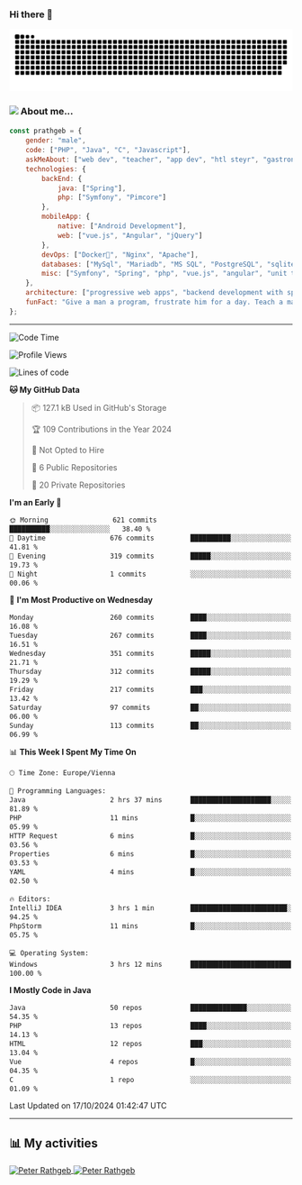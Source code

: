 ### Hi there 👋

<div align="center">
  <img  src="https://github.com/1999AZZAR/1999AZZAR/blob/main/resources/img/grid-snake.svg"
       alt="snake" />
</div>

### <img src="https://media.giphy.com/media/VgCDAzcKvsR6OM0uWg/giphy.gif" width="50"> About me...  

```javascript
const prathgeb = {
    gender: "male",
    code: ["PHP", "Java", "C", "Javascript"],
    askMeAbout: ["web dev", "teacher", "app dev", "htl steyr", "gastronaut"],
    technologies: {
        backEnd: {
            java: ["Spring"],
            php: ["Symfony", "Pimcore"]
        },
        mobileApp: {
            native: ["Android Development"],
            web: ["vue.js", "Angular", "jQuery"]
        },
        devOps: ["Docker🐳", "Nginx", "Apache"],
        databases: ["MySql", "Mariadb", "MS SQL", "PostgreSQL", "sqlite"],
        misc: ["Symfony", "Spring", "php", "vue.js", "angular", "unit testing", "ci/cd using github actions"]
    },
    architecture: ["progressive web apps", "backend development with spring", "backend development with symfony"],
    funFact: "Give a man a program, frustrate him for a day. Teach a man to program, frustrate him for a lifetime."
};
```

---
<!--START_SECTION:waka-->
![Code Time](http://img.shields.io/badge/Code%20Time-773%20hrs%2026%20mins-blue)

![Profile Views](http://img.shields.io/badge/Profile%20Views-0-blue)

![Lines of code](https://img.shields.io/badge/From%20Hello%20World%20I%27ve%20Written-3.6%20million%20lines%20of%20code-blue)

**🐱 My GitHub Data** 

> 📦 127.1 kB Used in GitHub's Storage 
 > 
> 🏆 109 Contributions in the Year 2024
 > 
> 🚫 Not Opted to Hire
 > 
> 📜 6 Public Repositories 
 > 
> 🔑 20 Private Repositories 
 > 
**I'm an Early 🐤** 

```text
🌞 Morning                621 commits         ██████████░░░░░░░░░░░░░░░   38.40 % 
🌆 Daytime                676 commits         ██████████░░░░░░░░░░░░░░░   41.81 % 
🌃 Evening                319 commits         █████░░░░░░░░░░░░░░░░░░░░   19.73 % 
🌙 Night                  1 commits           ░░░░░░░░░░░░░░░░░░░░░░░░░   00.06 % 
```
📅 **I'm Most Productive on Wednesday** 

```text
Monday                   260 commits         ████░░░░░░░░░░░░░░░░░░░░░   16.08 % 
Tuesday                  267 commits         ████░░░░░░░░░░░░░░░░░░░░░   16.51 % 
Wednesday                351 commits         █████░░░░░░░░░░░░░░░░░░░░   21.71 % 
Thursday                 312 commits         █████░░░░░░░░░░░░░░░░░░░░   19.29 % 
Friday                   217 commits         ███░░░░░░░░░░░░░░░░░░░░░░   13.42 % 
Saturday                 97 commits          ██░░░░░░░░░░░░░░░░░░░░░░░   06.00 % 
Sunday                   113 commits         ██░░░░░░░░░░░░░░░░░░░░░░░   06.99 % 
```


📊 **This Week I Spent My Time On** 

```text
🕑︎ Time Zone: Europe/Vienna

💬 Programming Languages: 
Java                     2 hrs 37 mins       ████████████████████░░░░░   81.89 % 
PHP                      11 mins             █░░░░░░░░░░░░░░░░░░░░░░░░   05.99 % 
HTTP Request             6 mins              █░░░░░░░░░░░░░░░░░░░░░░░░   03.56 % 
Properties               6 mins              █░░░░░░░░░░░░░░░░░░░░░░░░   03.53 % 
YAML                     4 mins              █░░░░░░░░░░░░░░░░░░░░░░░░   02.50 % 

🔥 Editors: 
IntelliJ IDEA            3 hrs 1 min         ████████████████████████░   94.25 % 
PhpStorm                 11 mins             █░░░░░░░░░░░░░░░░░░░░░░░░   05.75 % 

💻 Operating System: 
Windows                  3 hrs 12 mins       █████████████████████████   100.00 % 
```

**I Mostly Code in Java** 

```text
Java                     50 repos            ██████████████░░░░░░░░░░░   54.35 % 
PHP                      13 repos            ████░░░░░░░░░░░░░░░░░░░░░   14.13 % 
HTML                     12 repos            ███░░░░░░░░░░░░░░░░░░░░░░   13.04 % 
Vue                      4 repos             █░░░░░░░░░░░░░░░░░░░░░░░░   04.35 % 
C                        1 repo              ░░░░░░░░░░░░░░░░░░░░░░░░░   01.09 % 
```




 Last Updated on 17/10/2024 01:42:47 UTC
<!--END_SECTION:waka-->

---
  ## 📊 My activities
  <a href="https://github.com/prathgeb">
    <img width=450 height=170 align="center" alt="Peter Rathgeb" src="https://github-readme-stats.vercel.app/api?username=prathgeb&include_all_commits=true&count_private=true&theme=midnight-purple&show_icons=true&bg_color=0D1117&hide_border=true" />
  </a>
  <a href="https://github.com/prathgeb">
    <img align="center" alt="Peter Rathgeb" src="https://github-readme-stats.vercel.app/api/top-langs/?username=prathgeb&include_all_commits=true&count_private=true&theme=midnight-purple&show_icons=true&layout=compact&bg_color=0D1117&hide_border=true" />
  </a>
